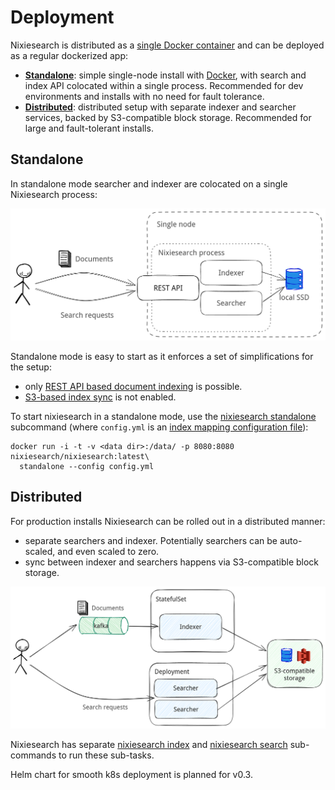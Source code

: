 # Deployment

Nixiesearch is distributed as a [single Docker container](../quickstart.md#prerequisites) and can be deployed as a regular dockerized app:

* **[Standalone](#standalone)**: simple single-node install with [Docker](https://hub.docker.com/r/nixiesearch/nixiesearch/tags), with search and index API colocated within a single process. Recommended for dev environments and installs with no need for fault tolerance.
* **[Distributed](#distributed)**: distributed setup with separate indexer and searcher services, backed by S3-compatible block storage. Recommended for large and fault-tolerant installs.

## Standalone

In standalone mode searcher and indexer are colocated on a single Nixiesearch process:

![standalone](../img/standalone.png)

Standalone mode is easy to start as it enforces a set of simplifications for the setup:

* only [REST API based document indexing](../features/indexing/api.md) is possible. 
* [S3-based index sync](distributed/persistence/index.md) is not enabled.

To start nixiesearch in a standalone mode, use the [nixiesearch standalone](../reference/cli/standalone.md) subcommand (where `config.yml` is an [index mapping configuration file](../features/indexing/mapping.md)):

```shell
docker run -i -t -v <data dir>:/data/ -p 8080:8080 nixiesearch/nixiesearch:latest\
  standalone --config config.yml
```

## Distributed

For production installs Nixiesearch can be rolled out in a distributed manner:

* separate searchers and indexer. Potentially searchers can be auto-scaled, and even scaled to zero.
* sync between indexer and searchers happens via S3-compatible block storage.

![distributed](../img/distrubuted.png)

Nixiesearch has separate [nixiesearch index](../reference/cli/index.md) and [nixiesearch search](../reference/cli/search.md) sub-commands to run these sub-tasks.

Helm chart for smooth k8s deployment is planned for v0.3.
